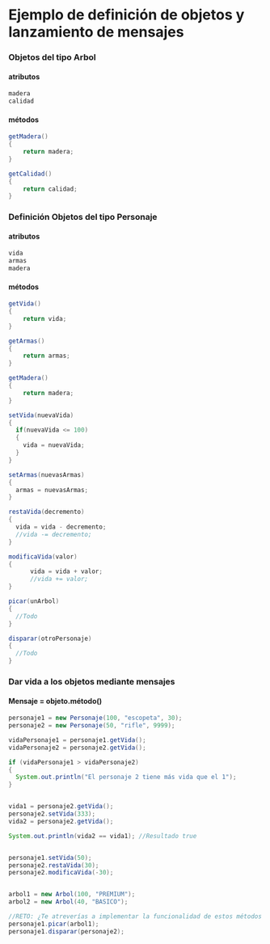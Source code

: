 # Ejemplo de definición de objetos y lanzamiento de mensajes

### Objetos del tipo Arbol
#### atributos
```java
madera
calidad
```
#### métodos
```java
getMadera()
{
  	return madera;
}

getCalidad()
{
	return calidad;  
}
```

### Definición Objetos del tipo Personaje
#### atributos
```java
vida
armas
madera
```
#### métodos

```java
getVida()
{
	return vida;  
}

getArmas()
{
	return armas;  
}

getMadera()
{
	return madera;  
}

setVida(nuevaVida)
{
  if(nuevaVida <= 100)
  {
  	vida = nuevaVida;
  }
}

setArmas(nuevasArmas)
{
  armas = nuevasArmas;
}

restaVida(decremento)
{
  vida = vida - decremento;
  //vida -= decremento;
}

modificaVida(valor)
{
      vida = vida + valor;
      //vida += valor;
}

picar(unArbol)
{
  //Todo
}

disparar(otroPersonaje)
{
  //Todo
}
```

### Dar vida a los objetos mediante mensajes
#### Mensaje = objeto.método()

```java
personaje1 = new Personaje(100, "escopeta", 30);
personaje2 = new Personaje(50, "rifle", 9999);

vidaPersonaje1 = personaje1.getVida();
vidaPersonaje2 = personaje2.getVida();

if (vidaPersonaje1 > vidaPersonaje2)
{
  System.out.println("El personaje 2 tiene más vida que el 1");
}


vida1 = personaje2.getVida();
personaje2.setVida(333);
vida2 = personaje2.getVida();

System.out.println(vida2 == vida1); //Resultado true


personaje1.setVida(50);
personaje2.restaVida(30);
personaje2.modificaVida(-30);


arbol1 = new Arbol(100, "PREMIUM");
arbol2 = new Arbol(40, "BASICO");

//RETO: ¿Te atreverías a implementar la funcionalidad de estos métodos de personaje?
personaje1.picar(arbol1);
personaje1.disparar(personaje2);

```